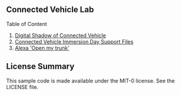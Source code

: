 ## Connected Vehicle Lab

Table of Content
1. <a href="https://github.com/aws-samples/connected-vehicle-lab/tree/master/digital-shadow"> Digital Shadow of Connected Vehicle </a>
2. <a href="https://github.com/aws-samples/connected-vehicle-lab/connect_device_package.zip">Connected Vehicle Immersion Day Support Files</a>
3. <a href="https://github.com/aws-samples/connected-vehicle-lab/tree/master/vehicle-command"> Alexa 'Open my trunk' </a>
## License Summary

This sample code is made available under the MIT-0 license. See the LICENSE file.
